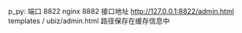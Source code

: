 p_py: 端口 8822  nginx 8882
    接口地址
    http://127.0.0.1:8822/admin.html   templates / ubiz/admin.html
    路径保存在缓存信息中